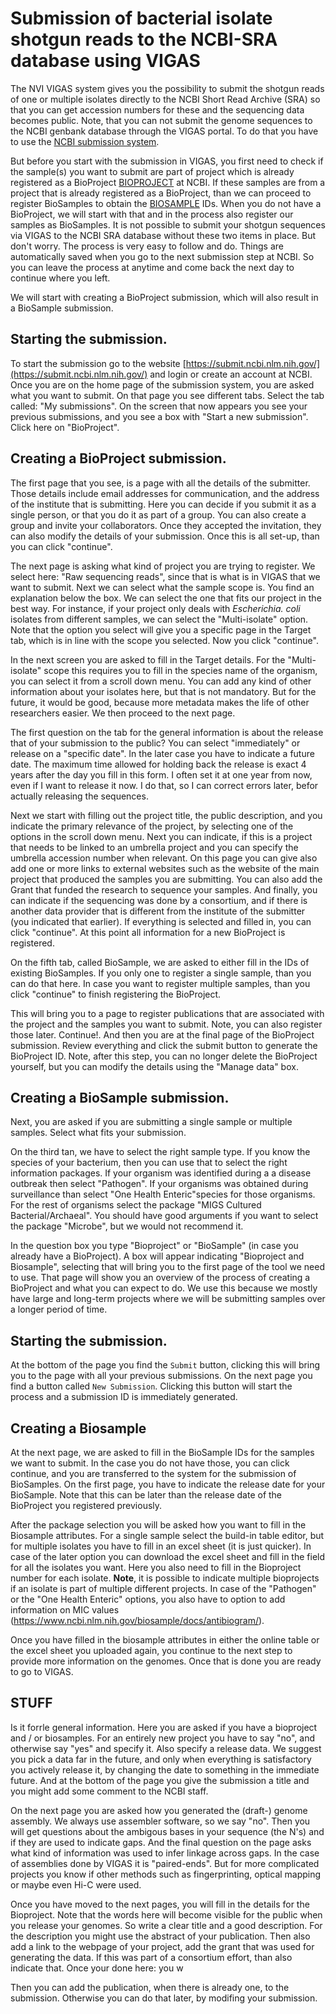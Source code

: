 # Submission of bacterial isolate shotgun reads to the NCBI-SRA database using VIGAS

The NVI VIGAS system gives you the possibility to submit the shotgun reads of one or multiple isolates directly to the NCBI Short Read Archive (SRA) so that you can get accession numbers for these and the sequencing data becomes public. Note, that you can not submit the genome sequences to the NCBI genbank database through the VIGAS portal. To do that you have to use the [NCBI submission system](https://submit.ncbi.nlm.nih.gov/). 

But before you start with the submission in VIGAS, you first need to check if the sample(s) you want to submit are part of project which is already registered as a BioProject [BIOPROJECT](https://www.ncbi.nlm.nih.gov/bioproject/) at NCBI. If these samples are from a project that is already registered as a BioProject, than we can proceed to register BioSamples to obtain the [BIOSAMPLE](https://www.ncbi.nlm.nih.gov/biosample/docs/) IDs. 
When you do not have a BioProject, we will start with that and in the process also register our samples as BioSamples. It is not possible to submit your shotgun sequences via VIGAS to the NCBI SRA database without these two items in place. But don't worry. The process is very easy to follow and do. Things are automatically saved when you go to the next submission step at NCBI. So you can leave the process at anytime and come back the next day to continue where you left. 

We will start with creating a BioProject submission, which will also result in a BioSample submission.

## Starting the submission.
To start the submission go to the website [https://submit.ncbi.nlm.nih.gov/](https://submit.ncbi.nlm.nih.gov/) and login or create an account at NCBI. Once you are on the home page of the submission system, you are asked what you want to submit. On that page you see different tabs. Select the tab called: "My submissions". On the screen that now appears you see your previous submissions, and you see a box with "Start a new submission". Click here on "BioProject".

## Creating a BioProject submission.
The first page that you see, is a page with all the details of the submitter. Those details include email addresses for communication, and the address of the institute that is submitting. Here you can decide if you submit it as a single person, or that you do it as part of a group. You can also create a group and invite your collaborators. Once they accepted the invitation, they can also modify the details of your submission. 
Once this is all set-up, than you can click "continue". 

The next page is asking what kind of project you are trying to register. We select here: "Raw sequencing reads", since that is what is in VIGAS that we want to submit. Next we can select what the sample scope is. You find an explanation below the box. We can select the one that fits our project in the best way. For instance, if your project only deals with _Escherichia. coli_ isolates from different samples, we can select the "Multi-isolate" option. Note that the option you select will give you a specific page in the Target tab, which is in line with the scope you selected. Now you click "continue".

In the next screen you are asked to fill in the Target details. For the "Multi-isolate" scope this requires you to fill in the species name of the organism, you can select it from a scroll down menu. You can add any kind of other information about your isolates here, but that is not mandatory. But for the future, it would be good, because more metadata makes the life of other researchers easier. We then proceed to the next page.

The first question on the tab for the general information is about the release that of your submission to the public? You can select "immediately" or release on a "specific date". In the later case you have to indicate a future date. The maximum time allowed for holding back the release is exact 4 years after the day you fill in this form. I often set it at one year from now, even if I want to release it now. I do that, so I can correct errors later, befor actually releasing the sequences.

Next we start with filling out the project title, the public description, and you indicate the primary relevance of the project, by selecting one of the options in the scroll down menu. Next you can indicate, if this is a project that needs to be linked to an umbrella project and you can specify the umbrella accession number when relevant. 
On this page you can give also add one or more links to external websites such as the website of the main project that produced the samples you are submitting. You can also add the Grant that funded the research to sequence your samples. And finally, you can indicate if the sequencing was done by a consortium, and if there is another data provider that is different from the institute of the submitter (you indicated that earlier). 
If everything is selected and filled in, you can click "continue". At this point all information for a new BioProject is registered.

On the fifth tab, called BioSample, we are asked to either fill in the IDs of existing BioSamples. If you only one to register a single sample, than you can do that here. In case you want to register multiple samples, than you click "continue" to finish registering the BioProject.

This will bring you to a page to register publications that are associated with the project and the samples you want to submit. Note, you can also register those later. Continue!.
And then you are at the final page of the BioProject submission. Review everything and click the submit button to generate the BioProject ID. Note, after this step, you can no longer delete the BioProject yourself, but you can modify the details using the "Manage data" box.

## Creating a BioSample submission.

Next, you are asked if you are submitting a single sample or multiple samples. Select what fits your submission.

On the third tan, we have to select the right sample type. If you know the species of your bacterium, then you can use that to select the right information packages. If your organism was identified during a a disease outbreak then select "Pathogen". If your organisms was obtained during surveillance than select "One Health Enteric"species for those organisms. For the rest of organisms select the package "MIGS Cultured Bacterial/Archaeal". You should have good arguments if you want to select the package "Microbe", but we would not recommend it.


In the question box you type "Bioproject" or "BioSample" (in case you already have a BioProject). A box will appear indicating "Bioproject and Biosample", selecting that will bring you to the first page of the tool we need to use.
That page will show you an overview of the process of creating a BioProject and what you can expect to do. We use this because we mostly have large and long-term projects where we will be submitting samples over a longer period of time.

## Starting the submission.
At the bottom of the page you find the `Submit` button, clicking this will bring you to the page with all your previous submissions. On the next page you find a button called `New Submission`. Clicking this button will start the process and a submission ID is immediately generated. 










## Creating a Biosample
At the next page, we are asked to fill in the BioSample IDs for the samples we want to submit. In the case you do not have those, you can click continue, and you are transferred to the system for the submission of BioSamples. On the first page, you have to indicate the release date for your BioSample. Note that this can be later than the release date of the BioProject you registered previously.  

After the package selection you will be asked how you want to fill in the Biosample attributes. For a single sample select the build-in table editor, but for multiple isolates you have to fill in an excel sheet (it is just quicker). In case of the later option you can download the excel sheet and fill in the field for all the isolates you want. Here you also need to fill in the Bioproject number for each isolate. **Note**, it is possible to indicate multiple bioprojects if an isolate is part of multiple different projects. In case of the "Pathogen" or the "One Health Enteric" options, you also have to option to add information on MIC values (https://www.ncbi.nlm.nih.gov/biosample/docs/antibiogram/).

Once you have filled in the biosample attributes in either the online table or the excel sheet you uploaded again, you continue to the next step to provide more information on the genomes.  Once that is done you are ready to go to VIGAS.

## STUFF
Is it forrle general information. Here you are asked if you have a bioproject and / or biosamples. For an entirely new project you have to say "no", and otherwise say "yes" and specify it. Also specify a release data. We suggest you pick a data far in the future, and only when everything is satisfactory you actively release it, by changing the date to something in the immediate future. And at the bottom of the page you give the submission a title and you might add some comment to the NCBI staff.

On the next page you are asked how you generated the (draft-) genome assembly. We always use assembler software, so we say "no". Then you will get questions about the ambigous bases in your sequence (the N's) and if they are used to indicate gaps. And the final question on the page asks what kind of information was used to infer linkage across gaps. In the case of assemblies done by VIGAS it is "paired-ends". But for more complicated projects you know if other methods such as fingerprinting, optical mapping or maybe even Hi-C were used.

Once you have moved to the next pages, you will fill in the details for the Bioproject. Note that the words here will become visible for the public when you release your genomes. So write a clear title and a good description. For the description you might use the abstract of your publication. Then also add a link to the webpage of your project, add the grant that was used for generating the data. If this was part of a consortium effort, than also indicate that. 
Once your done here: you w

Then you can add the publication, when there is already one, to the submission. Otherwise you can do that later, by modifing your submission.

